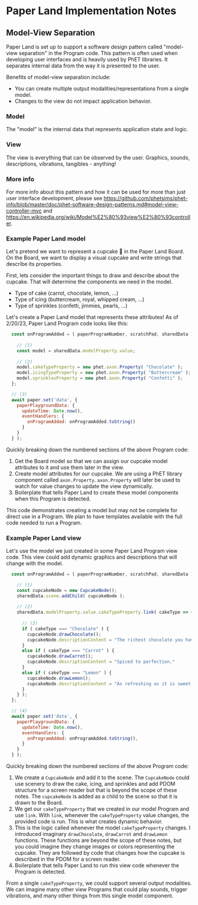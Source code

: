 # Paper Land Implementation Notes

## Model-View Separation

Paper Land is set up to support a software design pattern called "model-view separation" in the Program code. This pattern
is often used when developing user interfaces and is heavily used by PhET libraries. It separates internal
data from the way it is presented to the user.

Benefits of model-view separation include:

- You can create multiple output modalities/representations from a single model.
- Changes to the view do not impact application behavior.

### Model

The "model" is the internal data that represents application state and logic.

### View

The view is everything that can be observed by the user. Graphics, sounds, descriptions, vibrations, tangibles -
anything!

### More info

For more info about this pattern and how it can be used for more than just user interface development, please
see https://github.com/phetsims/phet-info/blob/master/doc/phet-software-design-patterns.md#model-view-controller-mvc
and https://en.wikipedia.org/wiki/Model%E2%80%93view%E2%80%93controller.

### Example Paper Land model

Let's pretend we want to represent a cupcake 🧁 in the Paper Land Board. On the Board, we want to display a visual cupcake
and write strings that describe its properties.

First, lets consider the important things to draw and describe about the cupcake. That will determine the components we
need in the model.

- Type of cake (carrot, chocolate, lemon, ...)
- Type of icing (buttercream, royal, whipped cream, ...)
- Type of sprinkles (confetti, jimmies, pearls, ...)

Let's create a Paper Land model that represents these attributes! As of 2/20/23, Paper Land Program code looks like this:

```js
  const onProgramAdded = ( paperProgramNumber, scratchPad, sharedData ) => {
  
    // (1)
    const model = sharedData.modelProperty.value;
    
    // (2)
    model.cakeTypeProperty = new phet.axon.Property( "Chocolate" );
    model.icingTypeProperty = new phet.axon.Property( "Buttercream" );
    model.sprinklesProperty = new phet.axon.Property( "Confetti" );
  };

  // (3)
  await paper.set('data', {
    paperPlaygroundData: {
      updateTime: Date.now(),
      eventHandlers: {
        onProgramAdded: onProgramAdded.toString()
      }
    }
  } );
```

Quickly breaking down the numbered sections of the above Program code:

1) Get the Board model so that we can assign our cupcake model attributes to it and use them later in the view.
2) Create model attributes for our cupcake. We are using a PhET library component
   called `axon.Property`. `axon.Property` will later be used to watch for value changes to update the view dynamically.
3) Boilerplate that tells Paper Land to create these model components when this Program is detected.

This code demonstrates creating a model but may not be complete for direct use in a Program. We plan to have templates
available with the full code needed to run a Program.

### Example Paper Land view

Let's use the model we just created in some Paper Land Program view code. This view could add dynamic graphics and
descriptions that will change with the model.

```js
  const onProgramAdded = ( paperProgramNumber, scratchPad, sharedData ) => {

    // (1)
    const cupcakeNode = new CupcakeNode(); 
    sharedData.scene.addChild( cupcakeNode );
    
    // (2)
    sharedData.modelProperty.value.cakeTypeProperty.link( cakeType => {
    
      // (3)
      if ( cakeType === "Chocolate" ) {
        cupcakeNode.drawChocolate();
        cupcakeNode.descriptionContent = "The richest chocolate you have ever tasted."
      }
      else if ( cakeType === "Carrot" ) {
        cupcakeNode.drawCarrot();
        cupcakeNode.descriptionContent = "Spiced to perfection."
      }
      else if ( cakeType === "Lemon" ) {
        cupcakeNode.drawLemon();
        cupcakeNode.descriptionContent = "As refreshing as it is sweet."
      }
    } );
  };

  // (4)
  await paper.set('data', {
    paperPlaygroundData: {
      updateTime: Date.now(),
      eventHandlers: {
        onProgramAdded: onProgramAdded.toString(),
      }
    }
  } );
```

Quickly breaking down the numbered sections of the above Program code:

1) We create a `CupcakeNode` and add it to the scene. The `CupcakeNode` could use scenery to draw the cake, icing, and
   sprinkles and add PDOM structure for a screen reader but that is beyond the scope of these notes. The `cupcakeNode` is
   added as a child to the scene so that it is drawn to the Board.
2) We get our `cakeTypeProperty` that we created in our model Program and use `link`. With `link`, whenever
   the `cakeTypeProperty` value changes, the provided code is run. This is what creates dynamic behavior.
3) This is the logic called whenever the model `cakeTypeProperty` changes. I introduced
   imaginary `drawChocolate`, `drawCarrot` and `drawLemon` functions. These functions are beyond the scope of these
   notes, but you could imagine they change images or colors representing the cupcake. They are followed by code
   that changes how the cupcake is described in the PDOM for a screen reader.
4) Boilerplate that tells Paper Land to run this view code whenever the Program is detected.

From a single `cakeTypeProperty`, we could support several output modalities. We can imagine many other view
Programs that could play sounds, trigger vibrations, and many other things from this single model component.
